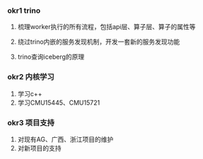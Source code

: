 ### okr1 trino

1. 梳理worker执行的所有流程，包括api层、算子层、算子的属性等

2. 绕过trino内嵌的服务发现机制，开发一套新的服务发现功能

3. trino查询iceberg的原理

   



### okr2 内核学习

1. 学习c++
2. 学习CMU15445、CMU15721



### okr3 项目支持

1. 对现有AG、广西、浙江项目的维护
2. 对新项目的支持



